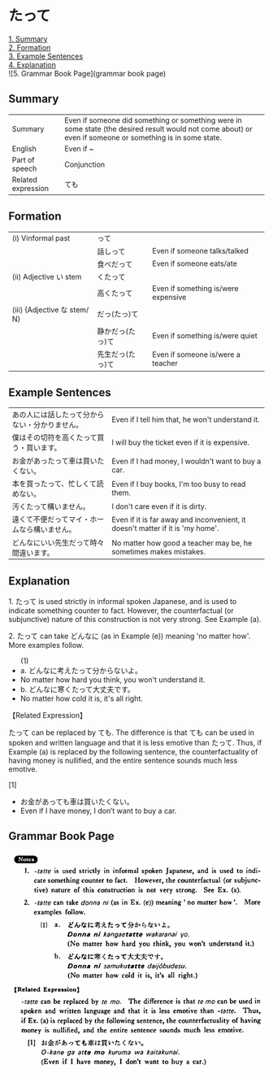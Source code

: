 # たって

[1. Summary](#summary)<br>
[2. Formation](#formation)<br>
[3. Example Sentences](#example-sentences)<br>
[4. Explanation](#explanation)<br>
![5. Grammar Book Page](grammar book page)<br>


## Summary

<table><tr>   <td>Summary</td>   <td>Even if someone did something or something were in some state (the desired result would not come about) or even if someone or something is in some state.</td></tr><tr>   <td>English</td>   <td>Even if ~</td></tr><tr>   <td>Part of speech</td>   <td>Conjunction</td></tr><tr>   <td>Related expression</td>   <td>ても</td></tr></table>

## Formation

<table class="table"> <tbody><tr class="tr head"> <td class="td"><span class="numbers">(i)</span> <span> <span class="bold">Vinformal past</span></span></td> <td class="td"><span class="concept">って</span> </td> <td class="td"><span>&nbsp;</span></td> </tr> <tr class="tr"> <td class="td"><span>&nbsp;</span></td> <td class="td"><span>話し<span class="concept">って</span></span> </td> <td class="td"><span>Even    if someone talks/talked</span></td> </tr> <tr class="tr"> <td class="td"><span>&nbsp;</span></td> <td class="td"><span>食べだ<span class="concept">って</span></span> </td> <td class="td"><span>Even    if someone eats/ate</span></td> </tr> <tr class="tr head"> <td class="td"><span class="numbers">(ii)</span> <span> <span class="bold">Adjective い stem</span></span></td> <td class="td"><span class="concept">くたって</span> </td> <td class="td"><span>&nbsp;</span></td> </tr> <tr class="tr"> <td class="td"><span>&nbsp;</span></td> <td class="td"><span>高<span class="concept">くたって</span></span> </td> <td class="td"><span>Even    if something is/were expensive</span></td> </tr> <tr class="tr head"> <td class="td"><span class="numbers">(iii)</span> <span> <span class="bold">{Adjective な stem/   N}</span></span></td> <td class="td"><span class="concept">だっ</span><span class="concept">(たっ)て</span> </td> <td class="td"><span>&nbsp;</span></td> </tr> <tr class="tr"> <td class="td"><span>&nbsp;</span></td> <td class="td"><span>静か<span class="concept">だっ</span></span><span class="concept">(たっ)て</span> </td> <td class="td"><span>Even    if something is/were quiet</span></td> </tr> <tr class="tr"> <td class="td"><span>&nbsp;</span></td> <td class="td"><span>先生<span class="concept">だっ</span></span><span class="concept">(たっ)て</span> </td> <td class="td"><span>Even    if someone is/were a teacher</span></td> </tr></tbody></table>

## Example Sentences

<table><tr>   <td>あの人には話したって分からない・分かりません。</td>   <td>Even if I tell him that, he won't understand it.</td></tr><tr>   <td>僕はその切符を高くたって買う・買います。</td>   <td>I will buy the ticket even if it is expensive.</td></tr><tr>   <td>お金があったって車は買いたくない。</td>   <td>Even if I had money, I wouldn't want to buy a car.</td></tr><tr>   <td>本を買ったって、忙しくて読めない。</td>   <td>Even if I buy books, I'm too busy to read them.</td></tr><tr>   <td>汚くたって構いません。</td>   <td>I don't care even if it is dirty.</td></tr><tr>   <td>遠くて不便だってマイ・ホームなら構いません。</td>   <td>Even if it is far away and inconvenient, it doesn't matter if it is 'my home'.</td></tr><tr>   <td>どんなにいい先生だって時々間違います。</td>   <td>No matter how good a teacher may be, he sometimes makes mistakes.</td></tr></table>

## Explanation

<p>1. <span class="cloze">たって</span> is used strictly in informal spoken Japanese, and is used to indicate something counter to fact. However, the counterfactual (or subjunctive) nature of this construction is not very strong. See Example (a).</p>  <p>2. <span class="cloze">たって</span> can take どんなに (as in Example (e)) meaning 'no matter how'. More examples follow.</p>  <ul>(1) <li>a. どんなに考え<span class="cloze">たって</span>分からないよ。</li> <li>No matter how hard you think, you won't understand it.</li> <div class="divide"></div> <li>b. どんなに寒く<span class="cloze">たって</span>大丈夫です。</li> <li>No matter how cold it is, it's all right.</li> </ul>  <p>【Related Expression】</p>  <p><span class="cloze">たって</span> can be replaced by ても. The difference is that ても can be used in spoken and written language and that it is less emotive than <span class="cloze">たって</span>. Thus, if Example (a) is replaced by the following sentence, the counterfactuality of having money is nullified, and the entire sentence sounds much less emotive.</p>  <p>[1]</p>  <ul> <li>お金があっても車は買いたくない。</li> <li>Even if I have money, I don’t want to buy a car.</li> </ul>

## Grammar Book Page

![](../img/Basicたって.png)

